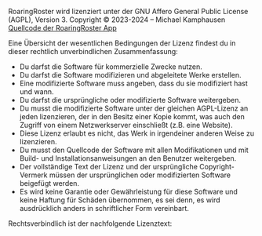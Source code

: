 RoaringRoster wird lizenziert unter der GNU Affero General Public License (AGPL), Version 3.
Copyright © 2023-2024 – Michael Kamphausen
[Quellcode der RoaringRoster App](https://github.com/roaringroster/webapp)

Eine Übersicht der wesentlichen Bedingungen der Lizenz findest du in dieser rechtlich unverbindlichen Zusammenfassung:

* Du darfst die Software für kommerzielle Zwecke nutzen.
* Du darfst die Software modifizieren und abgeleitete Werke erstellen.
* Eine modifizierte Software muss angeben, dass du sie modifiziert hast und wann.
* Du darfst die ursprüngliche oder modifizierte Software weitergeben.
* Du musst die modifizierte Software unter der gleichen AGPL-Lizenz an jeden lizenzieren, der in den Besitz einer Kopie kommt, was auch den Zugriff von einem Netzwerkserver einschließt (z.B. eine Website).
* Diese Lizenz erlaubt es nicht, das Werk in irgendeiner anderen Weise zu lizenzieren.
* Du musst den Quellcode der Software mit allen Modifikationen und mit Build- und Installationsanweisungen an den Benutzer weitergeben.
* Der vollständige Text der Lizenz und der ursprüngliche Copyright-Vermerk müssen der ursprünglichen oder modifizierten Software beigefügt werden.
* Es wird keine Garantie oder Gewährleistung für diese Software und keine Haftung für Schäden übernommen, es sei denn, es wird ausdrücklich anders in schriftlicher Form vereinbart.

Rechtsverbindlich ist der nachfolgende Lizenztext:
